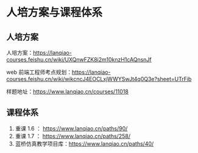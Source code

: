# 人培方案与课程体系 

## 人培方案

人培方案：https://lanqiao-courses.feishu.cn/wiki/UXQnwFZK8i2m10knzH1cAQnsnJf

web 前端工程师考点规划：https://lanqiao-courses.feishu.cn/wiki/wikcncJ4EOCLxjWWYSwJt4q0Q3e?sheet=UTrFib

样题地址：https://www.lanqiao.cn/courses/11018


## 课程体系

1. 重课 1.6 ： https://www.lanqiao.cn/paths/90/
2. 重课 1.7 ： https://www.lanqiao.cn/paths/258/
3. 蓝桥仿真教学项目库：https://www.lanqiao.cn/paths/40/














